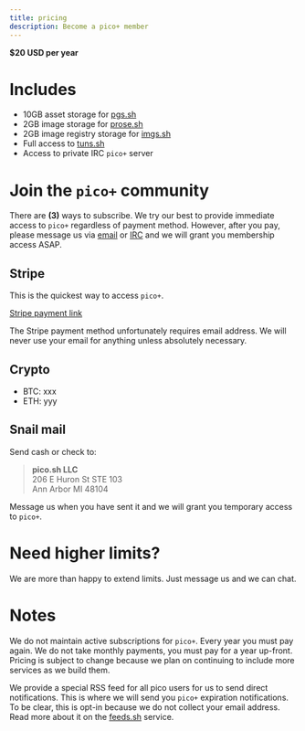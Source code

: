 ```yaml
---
title: pricing
description: Become a pico+ member
---
```


**$20 USD per year**

# Includes

- 10GB asset storage for [pgs.sh](/pgs)
- 2GB image storage for [prose.sh](/prose)
- 2GB image registry storage for [imgs.sh](/imgs)
- Full access to [tuns.sh](/tuns)
- Access to private IRC `pico+` server

# Join the `pico+` community

There are **(3)** ways to subscribe. We try our best to provide immediate access
to `pico+` regardless of payment method. However, after you pay, please message
us via [email](mailto:hello@pico.sh) or [IRC](/irc) and we will grant you
membership access ASAP.

## Stripe

This is the quickest way to access `pico+`.

[Stripe payment link](https://buy.stripe.com/8wMeYLcVybTQgwwbIK)

The Stripe payment method unfortunately requires email address. We will never
use your email for anything unless absolutely necessary.

## Crypto

- BTC: xxx
- ETH: yyy

## Snail mail

Send cash or check to:

> **pico.sh LLC**\
> 206 E Huron St STE 103\
> Ann Arbor MI 48104

Message us when you have sent it and we will grant you temporary access to
`pico+`.

# Need higher limits?

We are more than happy to extend limits. Just message us and we can chat.

# Notes

We do not maintain active subscriptions for `pico+`. Every year you must pay
again. We do not take monthly payments, you must pay for a year up-front.
Pricing is subject to change because we plan on continuing to include more
services as we build them.

We provide a special RSS feed for all pico users for us to send direct
notifications. This is where we will send you `pico+` expiration notifications.
To be clear, this is opt-in because we do not collect your email address. Read
more about it on the [feeds.sh](/feeds) service.
